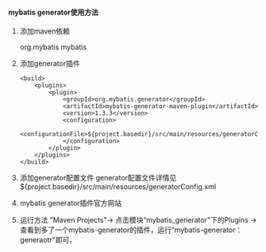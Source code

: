 #### mybatis generator使用方法
1. 添加maven依赖

    <dependencies>
        <dependency>
            <groupId>org.mybatis</groupId>
            <artifactId>mybatis</artifactId>
        </dependency>
    </dependencies>
    
    
2. 添加generator插件

       <build>
           <plugins>
               <plugin>
                   <groupId>org.mybatis.generator</groupId>
                   <artifactId>mybatis-generator-maven-plugin</artifactId>
                   <version>1.3.3</version>
                   <configuration>
                       <configurationFile>${project.basedir}/src/main/resources/generatorConfig.xml</configurationFile>
                   </configuration>
               </plugin>
           </plugins>
       </build>

3. 添加generator配置文件
generator配置文件详情见${project.basedir}/src/main/resources/generatorConfig.xml

4. mybatis generator插件官方网站

5. 运行方法
 ”Maven Projects"-> 点击模块“mybatis_generator"下的Plugins -> 查看到多了一个mybatis-generator的插件，运行”mybatis-generator：generaotr"即可。
  
   